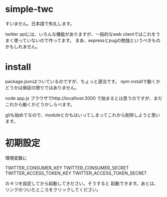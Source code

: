 # simple-twc
すいません。日本語で失礼します。

twitter apiには、いろんな機能がありますが、一般的なweb clientではこれをうまく使っていないので作ってます。
まあ、expressとpugの勉強というべきものかもしれません。

# install
package.jsonはついているのですが、ちょっと適当です。
npm installで動くかどうかは保証の限りではありません。

node app.js
ブラウザでhttp://localhost:3000
で始まるとは思うのですが、まだこれから動くかどうかしらべます。

gitも始めてなので、moduleとかもはいってしまってこれから削除しようと思います。

# 初期設定
環境変数に

  TWITTER_CONSUMER_KEY
  TWITTER_CONSUMER_SECRET
  TWITTER_ACCESS_TOKEN_KEY
  TWITTER_ACCESS_TOKEN_SECRET

の４つを設定してから起動してきださい。そうすると
起動できます。あとは、リンクのついたところをクリックしてください。
